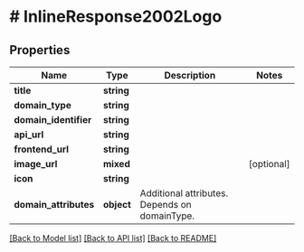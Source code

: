 # # InlineResponse2002Logo

## Properties

Name | Type | Description | Notes
------------ | ------------- | ------------- | -------------
**title** | **string** |  |
**domain_type** | **string** |  |
**domain_identifier** | **string** |  |
**api_url** | **string** |  |
**frontend_url** | **string** |  |
**image_url** | **mixed** |  | [optional]
**icon** | **string** |  |
**domain_attributes** | **object** | Additional attributes. Depends on domainType. |

[[Back to Model list]](../../README.md#models) [[Back to API list]](../../README.md#endpoints) [[Back to README]](../../README.md)
